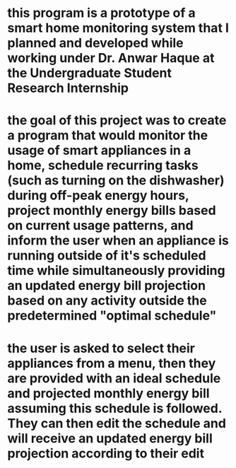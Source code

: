 # this program is a prototype of a smart home monitoring system that I planned and developed while working under Dr. Anwar Haque at the Undergraduate Student Research Internship 

# the goal of this project was to create a program that would monitor the usage of smart appliances in a home, schedule recurring tasks (such as turning on the dishwasher) during off-peak energy hours, project monthly energy bills based on current usage patterns, and inform the user when an appliance is running outside of it's scheduled time while simultaneously providing an updated energy bill projection based on any activity outside the predetermined "optimal schedule"

# the user is asked to select their appliances from a menu, then they are provided with an ideal schedule and projected monthly energy bill assuming this schedule is followed. They can then edit the schedule and will receive an updated energy bill projection according to their edit
